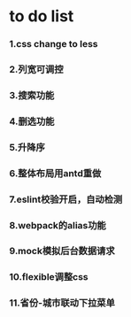 # to do list
### 1.css change to less
### 2.列宽可调控
### 3.搜索功能
### 4.删选功能
### 5.升降序
### 6.整体布局用antd重做
### 7.eslint校验开启，自动检测
### 8.webpack的alias功能
### 9.mock模拟后台数据请求
### 10.flexible调整css
### 11.省份-城市联动下拉菜单
